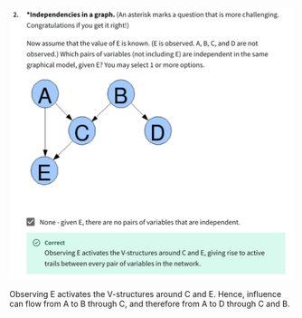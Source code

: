 ![alt text](image.png)

Observing E activates the V-structures around C and E. Hence, influence can flow from A to B through C, and therefore from A to D through C and B.

